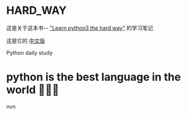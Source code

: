 # HARD_WAY

这是关于这本书-- ["Learn python3 the hard way"](https://learnpythonthehardway.org/python3/) 的学习笔记

这是它的 [中文版](https://www.bookstack.cn/read/LearnPython3TheHardWay/spilt.1.learn-py3.md)

Python daily study

# python is the best language in the world 🤗🤗🤗

nvn
